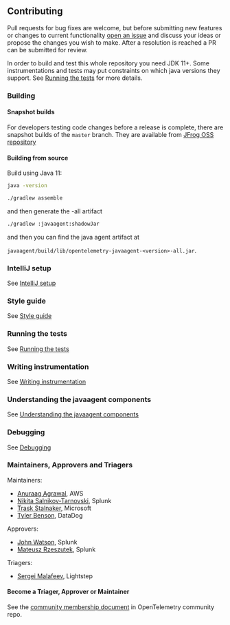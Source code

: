 ## Contributing

Pull requests for bug fixes are welcome, but before submitting new features
or changes to current functionality [open an
issue](https://github.com/open-telemetry/opentelemetry-java-instrumentation/issues/new)
and discuss your ideas or propose the changes you wish to make. After a
resolution is reached a PR can be submitted for review.

In order to build and test this whole repository you need JDK 11+.
Some instrumentations and tests may put constraints on which java versions they support.
See [Running the tests](./docs/contributing/running-tests.md) for more details.

### Building

#### Snapshot builds

For developers testing code changes before a release is complete, there are
snapshot builds of the `master` branch. They are available from
[JFrog OSS repository](https://oss.jfrog.org/artifactory/oss-snapshot-local/io/opentelemetry/instrumentation/)

#### Building from source

Build using Java 11:

```bash
java -version
```

```bash
./gradlew assemble
```

and then generate the -all artifact

```bash
./gradlew :javaagent:shadowJar
```

and then you can find the java agent artifact at

`javaagent/build/lib/opentelemetry-javaagent-<version>-all.jar`.

### IntelliJ setup

See [IntelliJ setup](docs/contributing/intellij-setup.md)

### Style guide

See [Style guide](docs/contributing/style-guideline.md)

### Running the tests

See [Running the tests](docs/contributing/running-tests.md)

### Writing instrumentation

See [Writing instrumentation](docs/contributing/writing-instrumentation.md)

### Understanding the javaagent components

See [Understanding the javaagent components](docs/contributing/javaagent-jar-components.md)

### Debugging

See [Debugging](docs/contributing/debugging.md)

### Maintainers, Approvers and Triagers

Maintainers:

- [Anuraag Agrawal](https://github.com/anuraaga), AWS
- [Nikita Salnikov-Tarnovski](https://github.com/iNikem), Splunk
- [Trask Stalnaker](https://github.com/trask), Microsoft
- [Tyler Benson](https://github.com/tylerbenson), DataDog

Approvers:

- [John Watson](https://github.com/jkwatson), Splunk
- [Mateusz Rzeszutek](https://github.com/mateuszrzeszutek), Splunk

Triagers:

- [Sergei Malafeev](https://github.com/malafeev), Lightstep

#### Become a Triager, Approver or Maintainer

See the [community membership document](https://github.com/open-telemetry/community/blob/master/community-membership.md)
in OpenTelemetry community repo.
